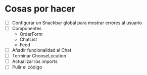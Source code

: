# Cosas por hacer

- [ ] Configurar un Snackbar global para mostrar errores al usuario
- [ ] Componentes
    - OrderForm
    - ChatList
    - Feed
- [ ] Añadir funcionalidad al Chat
- [ ] Terminar ChooseLocation
- [ ] Actualizar los imports
- [ ] Pulir el código

